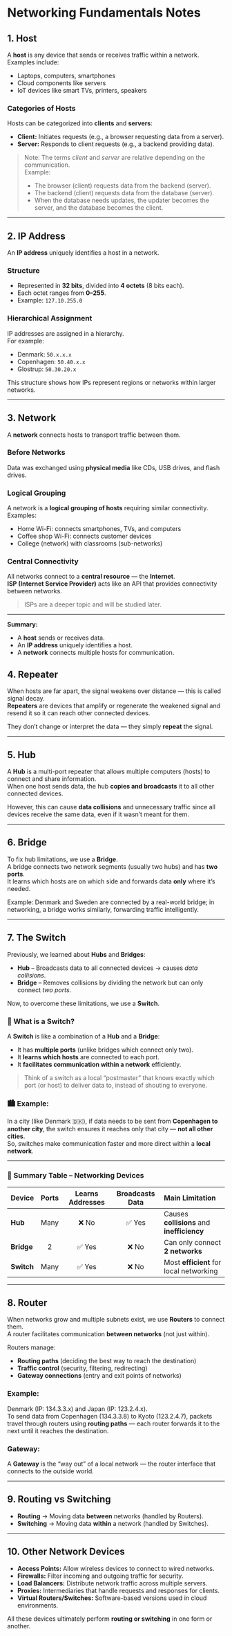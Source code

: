 # Networking Fundamentals Notes

## 1. Host

A **host** is any device that sends or receives traffic within a network.  
Examples include:

- Laptops, computers, smartphones
- Cloud components like servers
- IoT devices like smart TVs, printers, speakers

### Categories of Hosts

Hosts can be categorized into **clients** and **servers**:

- **Client:** Initiates requests (e.g., a browser requesting data from a server).
- **Server:** Responds to client requests (e.g., a backend providing data).

> Note: The terms _client_ and _server_ are relative depending on the communication.  
> Example:
>
> - The browser (client) requests data from the backend (server).
> - The backend (client) requests data from the database (server).
> - When the database needs updates, the updater becomes the server, and the database becomes the client.

---

## 2. IP Address

An **IP address** uniquely identifies a host in a network.

### Structure

- Represented in **32 bits**, divided into **4 octets** (8 bits each).
- Each octet ranges from **0–255**.
- Example: `127.10.255.0`

### Hierarchical Assignment

IP addresses are assigned in a hierarchy.  
For example:

- Denmark: `50.x.x.x`
- Copenhagen: `50.40.x.x`
- Glostrup: `50.30.20.x`

This structure shows how IPs represent regions or networks within larger networks.

---

## 3. Network

A **network** connects hosts to transport traffic between them.

### Before Networks

Data was exchanged using **physical media** like CDs, USB drives, and flash drives.

### Logical Grouping

A network is a **logical grouping of hosts** requiring similar connectivity.  
Examples:

- Home Wi-Fi: connects smartphones, TVs, and computers
- Coffee shop Wi-Fi: connects customer devices
- College (network) with classrooms (sub-networks)

### Central Connectivity

All networks connect to a **central resource** — the **Internet**.  
**ISP (Internet Service Provider)** acts like an API that provides connectivity between networks.

> ISPs are a deeper topic and will be studied later.

---

**Summary:**

- A **host** sends or receives data.
- An **IP address** uniquely identifies a host.
- A **network** connects multiple hosts for communication.

## 4. Repeater

When hosts are far apart, the signal weakens over distance — this is called signal decay.  
**Repeaters** are devices that amplify or regenerate the weakened signal and resend it so it can reach other connected devices.

They don’t change or interpret the data — they simply **repeat** the signal.

---

## 5. Hub

A **Hub** is a multi-port repeater that allows multiple computers (hosts) to connect and share information.  
When one host sends data, the hub **copies and broadcasts** it to all other connected devices.

However, this can cause **data collisions** and unnecessary traffic since all devices receive the same data, even if it wasn’t meant for them.

---

## 6. Bridge

To fix hub limitations, we use a **Bridge**.  
A bridge connects two network segments (usually two hubs) and has **two ports**.  
It learns which hosts are on which side and forwards data **only** where it’s needed.

Example: Denmark and Sweden are connected by a real-world bridge; in networking, a bridge works similarly, forwarding traffic intelligently.

---

## 7. The Switch

Previously, we learned about **Hubs** and **Bridges**:

- **Hub** – Broadcasts data to all connected devices → causes _data collisions_.
- **Bridge** – Removes collisions by dividing the network but can only connect _two ports_.

Now, to overcome these limitations, we use a **Switch**.

### 🧩 What is a Switch?

A **Switch** is like a combination of a **Hub** and a **Bridge**:

- It has **multiple ports** (unlike bridges which connect only two).
- It **learns which hosts** are connected to each port.
- It **facilitates communication within a network** efficiently.

> Think of a switch as a local “postmaster” that knows exactly which port (or host) to deliver data to, instead of shouting to everyone.

### 🏙️ Example:

In a city (like Denmark 🇩🇰), if data needs to be sent from **Copenhagen to another city**, the switch ensures it reaches only that city — **not all other cities**.  
So, switches make communication faster and more direct within a **local network**.

---

### 🧮 Summary Table – Networking Devices

| Device     | Ports | Learns Addresses | Broadcasts Data | Main Limitation                            |
| :--------- | :---: | :--------------: | :-------------: | :----------------------------------------- |
| **Hub**    | Many  |      ❌ No       |     ✅ Yes      | Causes **collisions** and **inefficiency** |
| **Bridge** |   2   |      ✅ Yes      |      ❌ No      | Can only connect **2 networks**            |
| **Switch** | Many  |      ✅ Yes      |      ❌ No      | Most **efficient** for local networking    |

---

## 8. Router

When networks grow and multiple subnets exist, we use **Routers** to connect them.  
A router facilitates communication **between networks** (not just within).

Routers manage:

- **Routing paths** (deciding the best way to reach the destination)
- **Traffic control** (security, filtering, redirecting)
- **Gateway connections** (entry and exit points of networks)

### Example:

Denmark (IP: 134.3.3.x) and Japan (IP: 123.2.4.x).  
To send data from Copenhagen (134.3.3.8) to Kyoto (123.2.4.7), packets travel through routers using **routing paths** — each router forwards it to the next until it reaches the destination.

### Gateway:

A **Gateway** is the “way out” of a local network — the router interface that connects to the outside world.

---

## 9. Routing vs Switching

- **Routing** → Moving data **between** networks (handled by Routers).
- **Switching** → Moving data **within** a network (handled by Switches).

---

## 10. Other Network Devices

- **Access Points:** Allow wireless devices to connect to wired networks.
- **Firewalls:** Filter incoming and outgoing traffic for security.
- **Load Balancers:** Distribute network traffic across multiple servers.
- **Proxies:** Intermediaries that handle requests and responses for clients.
- **Virtual Routers/Switches:** Software-based versions used in cloud environments.

All these devices ultimately perform **routing or switching** in one form or another.
